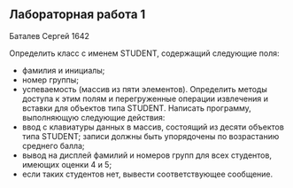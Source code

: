 ## Лабораторная работа 1

Баталев Сергей 1642

Определить класс с именем STUDENT, содержащий следующие поля:
- фамилия и инициалы;
- номер группы;
- успеваемость (массив из пяти элементов).
Определить методы доступа к этим полям и перегруженные операции извлечения и вставки для объектов типа STUDENT.
Написать программу, выполняющую следующие действия:
- ввод с клавиатуры данных в массив, состоящий из десяти объектов типа STUDENT; записи должны быть упорядочены по возрастанию
среднего балла;
- вывод на дисплей фамилий и номеров групп для всех студентов,
имеющих оценки 4 и 5;
- если таких студентов нет, вывести соответствующее сообщение.